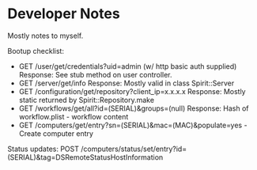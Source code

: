 # Developer Notes #

Mostly notes to myself.

Bootup checklist:

- GET /user/get/credentials?uid=admin (w/ http basic auth supplied)
Response: See stub method on user controller.
- GET /server/get/info
Response: Mostly valid in class Spirit::Server
- GET /configuration/get/repository?client_ip=x.x.x.x
Response: Mostly static returned by Spirit::Repository.make
- GET /workflows/get/all?id=(SERIAL)&groups=(null)
Response: Hash of workflow.plist - workflow content
- GET /computers/get/entry?sn=(SERIAL)&mac=(MAC)&populate=yes - Create computer entry


Status updates:
POST /computers/status/set/entry?id=(SERIAL)&tag=DSRemoteStatusHostInformation
